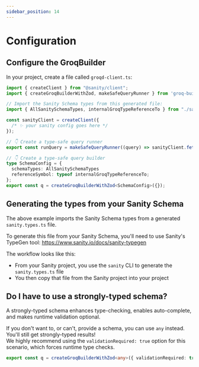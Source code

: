 ```yaml
---
sidebar_position: 14
---
```


# Configuration

## Configure the GroqBuilder

In your project, create a file called `groqd-client.ts`:

```ts
import { createClient } from "@sanity/client";
import { createGroqBuilderWithZod, makeSafeQueryRunner } from 'groq-builder';

// Import the Sanity Schema types from this generated file:
import { AllSanitySchemaTypes, internalGroqTypeReferenceTo } from "./sanity.types.ts";

const sanityClient = createClient({ 
  /* ✨ your sanity config goes here */
});

// 👇 Create a type-safe query runner
export const runQuery = makeSafeQueryRunner((query) => sanityClient.fetch(query));

// 👇 Create a type-safe query builder
type SchemaConfig = {
  schemaTypes: AllSanitySchemaTypes
  referenceSymbol: typeof internalGroqTypeReferenceTo;
};
export const q = createGroqBuilderWithZod<SchemaConfig>({});
```

## Generating the types from your Sanity Schema

The above example imports the Sanity Schema types from a generated `sanity.types.ts` file.  

To generate this file from your Sanity Schema, you'll need to use Sanity's TypeGen tool: https://www.sanity.io/docs/sanity-typegen

The workflow looks like this:
- From your Sanity project, you use the `sanity` CLI to generate the `sanity.types.ts` file
- You then copy that file from the Sanity project into your project


## Do I have to use a strongly-typed schema?

A strongly-typed schema enhances type-checking, enables auto-complete, and makes runtime validation optional.

If you don't want to, or can't, provide a schema, you can use `any` instead. You'll still get strongly-typed results!  
We highly recommend using the `validationRequired: true` option for this scenario, which forces runtime type checks.

```ts
export const q = createGroqBuilderWithZod<any>({ validationRequired: true });
```

